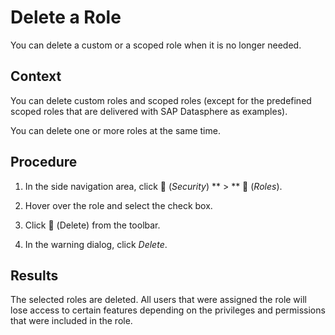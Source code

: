 <!-- loio41465764296d48cdacb3f179c5e3fa6e -->

<link rel="stylesheet" type="text/css" href="../css/sap-icons.css"/>

# Delete a Role

You can delete a custom or a scoped role when it is no longer needed.



## Context

You can delete custom roles and scoped roles \(except for the predefined scoped roles that are delivered with SAP Datasphere as examples\).

You can delete one or more roles at the same time.



## Procedure

1.  In the side navigation area, click <span class="FPA-icons-V3"></span> \(*Security*\) ** \> ** <span class="FPA-icons-V3"></span> \(*Roles*\).

2.  Hover over the role and select the check box.

3.  Click <span class="FPA-icons-V3"></span> \(Delete\) from the toolbar.

4.  In the warning dialog, click *Delete*.




<a name="loio41465764296d48cdacb3f179c5e3fa6e__result_wrs_2zs_w2c"/>

## Results

The selected roles are deleted. All users that were assigned the role will lose access to certain features depending on the privileges and permissions that were included in the role.

